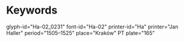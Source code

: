 # Keywords
glyph-id="Ha-02_0231"
font-id="Ha-02"
printer-id="Ha"
printer="Jan Haller"
period="1505–1525"
place="Kraków"
PT plate="165"
